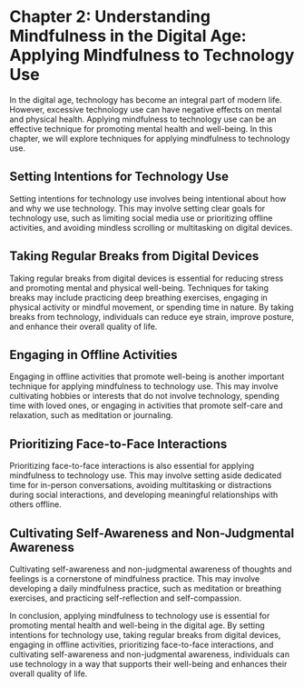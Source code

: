 Chapter 2: Understanding Mindfulness in the Digital Age: Applying Mindfulness to Technology Use
===============================================================================================

In the digital age, technology has become an integral part of modern life. However, excessive technology use can have negative effects on mental and physical health. Applying mindfulness to technology use can be an effective technique for promoting mental health and well-being. In this chapter, we will explore techniques for applying mindfulness to technology use.

Setting Intentions for Technology Use
-------------------------------------

Setting intentions for technology use involves being intentional about how and why we use technology. This may involve setting clear goals for technology use, such as limiting social media use or prioritizing offline activities, and avoiding mindless scrolling or multitasking on digital devices.

Taking Regular Breaks from Digital Devices
------------------------------------------

Taking regular breaks from digital devices is essential for reducing stress and promoting mental and physical well-being. Techniques for taking breaks may include practicing deep breathing exercises, engaging in physical activity or mindful movement, or spending time in nature. By taking breaks from technology, individuals can reduce eye strain, improve posture, and enhance their overall quality of life.

Engaging in Offline Activities
------------------------------

Engaging in offline activities that promote well-being is another important technique for applying mindfulness to technology use. This may involve cultivating hobbies or interests that do not involve technology, spending time with loved ones, or engaging in activities that promote self-care and relaxation, such as meditation or journaling.

Prioritizing Face-to-Face Interactions
--------------------------------------

Prioritizing face-to-face interactions is also essential for applying mindfulness to technology use. This may involve setting aside dedicated time for in-person conversations, avoiding multitasking or distractions during social interactions, and developing meaningful relationships with others offline.

Cultivating Self-Awareness and Non-Judgmental Awareness
-------------------------------------------------------

Cultivating self-awareness and non-judgmental awareness of thoughts and feelings is a cornerstone of mindfulness practice. This may involve developing a daily mindfulness practice, such as meditation or breathing exercises, and practicing self-reflection and self-compassion.

In conclusion, applying mindfulness to technology use is essential for promoting mental health and well-being in the digital age. By setting intentions for technology use, taking regular breaks from digital devices, engaging in offline activities, prioritizing face-to-face interactions, and cultivating self-awareness and non-judgmental awareness, individuals can use technology in a way that supports their well-being and enhances their overall quality of life.


